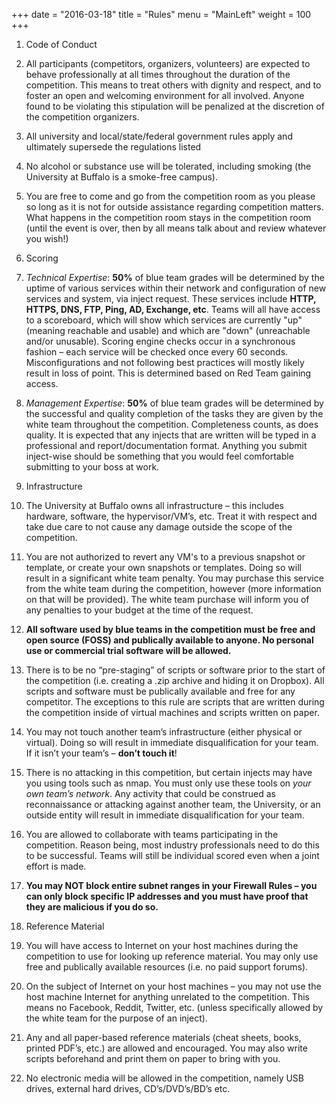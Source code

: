 +++
date = "2016-03-18"
title = "Rules"
menu = "MainLeft"
weight = 100
+++

1. Code of Conduct
  1. All participants (competitors, organizers, volunteers) are expected to behave
professionally at all times throughout the duration of the competition. This means
to treat others with dignity and respect, and to foster an open and welcoming
environment for all involved. Anyone found to be violating this stipulation will be
penalized at the discretion of the competition organizers.

  2. All university and local/state/federal government rules apply and ultimately
supersede the regulations listed

  3. No alcohol or substance use will be tolerated, including smoking (the University at
Buffalo is a smoke-free campus).

  4. You are free to come and go from the competition room as you please so long as it is
not for outside assistance regarding competition matters. What happens in the
competition room stays in the competition room (until the event is over, then by all
means talk about and review whatever you wish!)

2. Scoring
  1. _Technical Expertise_: **50%** of blue team grades will be determined by the uptime of
various services within their network and configuration of new services and system,
via inject request. These services include **HTTP, HTTPS, DNS, FTP, Ping, AD,
Exchange, etc**. ​Teams will all have access to a scoreboard, which will show which
services are currently "up" (meaning reachable and usable) and which are "down"
(unreachable and/or unusable). Scoring engine checks occur in a synchronous
fashion – each service will be checked once every 60 seconds. Misconfigurations and
not following best practices will mostly likely result in loss of point. This is
determined based on Red Team gaining access.

  2. _Management Expertise_: **50%** of blue team grades will be determined by the
successful and quality completion of the tasks they are given by the white team
throughout the competition. Completeness counts, as does quality. It is expected
that any injects that are written will be typed in a professional and
report/documentation format. Anything you submit inject-wise should be
something that you would feel comfortable submitting to your boss at work.

3. Infrastructure
  1. The University at Buffalo owns all infrastructure – this includes hardware, software,
the hypervisor/VM’s, etc. Treat it with respect and take due care to not cause any
damage outside the scope of the competition.

  2. You are not authorized to revert any VM's to a previous snapshot or template, or
create your own snapshots or templates. Doing so will result in a significant white
team penalty. You may purchase this service from the white team during the
competition, however (more information on that will be provided). The white team
purchase will inform you of any penalties to your budget at the time of the request.

  3. **All software used by blue teams in the competition must be free and open
source (FOSS) and publically available to anyone. No personal use or
commercial trial software will be allowed.**

  4. There is to be no “pre-staging” of scripts or software prior to the start of the
competition (i.e. creating a .zip archive and hiding it on Dropbox). All scripts and
software must be publically available and free for any competitor. The exceptions to
this rule are scripts that are written during the competition inside of virtual
machines and scripts written on paper.

  5. You may not touch another team’s infrastructure (either physical or virtual). Doing
so will result in immediate disqualification for your team. If it isn’t your team’s –
**don’t touch it**!

  6. There is no attacking in this competition, but certain injects may have you using
tools such as nmap. You must only use these tools on _your own team’s network_. Any
activity that could be construed as reconnaissance or attacking against another
team, the University, or an outside entity will result in immediate disqualification
for your team.

  7. You are allowed to collaborate with teams participating in the competition. Reason
being, most industry professionals need to do this to be successful. Teams will still
be individual scored even when a joint effort is made.

  8. **You may NOT block entire subnet ranges in your Firewall Rules – you can
only block specific IP addresses and you must have proof that they are malicious if you do
so.**

4. Reference Material
  1. You will have access to Internet on your host machines during the competition to
use for looking up reference material. You may only use free and publically
available resources (i.e. no paid support forums).

  2. On the subject of Internet on your host machines – you may not use the host
machine Internet for anything unrelated to the competition. This means no
Facebook, Reddit, Twitter, etc. (unless specifically allowed by the white team for the
purpose of an inject).

  3. Any and all paper-based reference materials (cheat sheets, books, printed PDF’s,
etc.) are allowed and encouraged. You may also write scripts beforehand and print
them on paper to bring with you.

  4. No electronic media will be allowed in the competition, namely USB drives, external
hard drives, CD’s/DVD’s/BD’s etc.